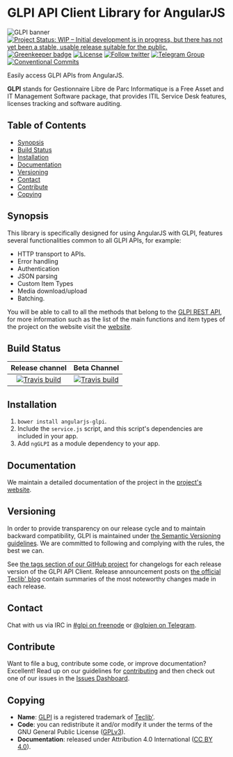 # GLPI API Client Library for AngularJS

![GLPI banner](https://user-images.githubusercontent.com/29282308/31666160-8ad74b1a-b34b-11e7-839b-043255af4f58.png)
[![Project Status: WIP – Initial development is in progress, but there has not yet been a stable, usable release suitable for the public.](http://www.repostatus.org/badges/latest/wip.svg)](http://www.repostatus.org/#wip)
[![Greenkeeper badge](https://badges.greenkeeper.io/glpi-project/angularjs-glpi.svg)](https://greenkeeper.io/)
[![License](https://img.shields.io/github/license/glpi-project/angularjs-glpi.svg?&label=License)](https://github.com/glpi-project/angularjs-glpi/blob/master/LICENSE.md)
[![Follow twitter](https://img.shields.io/twitter/follow/glpi_project.svg?style=social&label=Twitter&style=flat-square)](https://twitter.com/glpi_project)
[![Telegram Group](https://img.shields.io/badge/Telegram-Group-blue.svg)](https://t.me/glpien)
[![Conventional Commits](https://img.shields.io/badge/Conventional%20Commits-1.0.0-yellow.svg)](https://conventionalcommits.org)

Easily access GLPI APIs from AngularJS.

**GLPI** stands for Gestionnaire Libre de Parc Informatique is a Free Asset and IT Management Software package, that provides ITIL Service Desk features, licenses tracking and software auditing.

## Table of Contents

* [Synopsis](#synopsis)
* [Build Status](#build-status)
* [Installation](#installation)
* [Documentation](#documentation)
* [Versioning](#versioning)
* [Contact](#contact)
* [Contribute](#contribute)
* [Copying](#copying)

## Synopsis

This library is specifically designed for using AngularJS with GLPI, features several functionalities common to all GLPI APIs, for example:

* HTTP transport to APIs.
* Error handling
* Authentication
* JSON parsing
* Custom Item Types
* Media download/upload
* Batching.

You will be able to call to all the methods that belong to the [GLPI REST API](https://dev.flyve.org/glpi/apirest.php), for more information such as the list of the main functions and item types of the project on the website visit the [website](http://glpi-project.github.io/angularjs-glpi/).

## Build Status

|**Release channel**|**Beta Channel**|
|:---:|:---:|
|[![Travis build](https://api.travis-ci.org/glpi-project/angularjs-glpi.svg?branch=master)](https://travis-ci.org/glpi-project/angularjs-glpi)|[![Travis build](https://api.travis-ci.org/glpi-project/angularjs-glpi.svg?branch=develop)](https://travis-ci.org/glpi-project/angularjs-glpi)|

## Installation

1. `bower install angularjs-glpi`.
1. Include the `service.js` script, and this script's dependencies are included in your app.
1. Add `ngGLPI` as a module dependency to your app.

## Documentation

We maintain a detailed documentation of the project in the [project's website](http://glpi-project.github.io/angularjs-glpi/).

## Versioning

In order to provide transparency on our release cycle and to maintain backward compatibility, GLPI is maintained under [the Semantic Versioning guidelines](http://semver.org/). We are committed to following and complying with the rules, the best we can.

See [the tags section of our GitHub project](https://github.com/glpi-project/angularjs-glpi/tags) for changelogs for each release version of the GLPI API Client. Release announcement posts on [the official Teclib' blog](http://www.teclib-edition.com/en/communities/blog-posts/) contain summaries of the most noteworthy changes made in each release.

## Contact

Chat with us via IRC in [#glpi on freenode](http://webchat.freenode.net/?channels=glpi]) or [@glpien on Telegram](https://t.me/glpien).

## Contribute

Want to file a bug, contribute some code, or improve documentation? Excellent! Read up on our
guidelines for [contributing](./CONTRIBUTING.md) and then check out one of our issues in the [Issues Dashboard](https://github.com/glpi-project/angularjs-glpi/issues).

## Copying

* **Name**: [GLPI](http://glpi-project.org/) is a registered trademark of [Teclib'](http://www.teclib-edition.com/en/).
* **Code**: you can redistribute it and/or modify
    it under the terms of the GNU General Public License ([GPLv3](https://www.gnu.org/licenses/gpl-3.0.en.html)).
* **Documentation**: released under Attribution 4.0 International ([CC BY 4.0](https://creativecommons.org/licenses/by/4.0/)).
